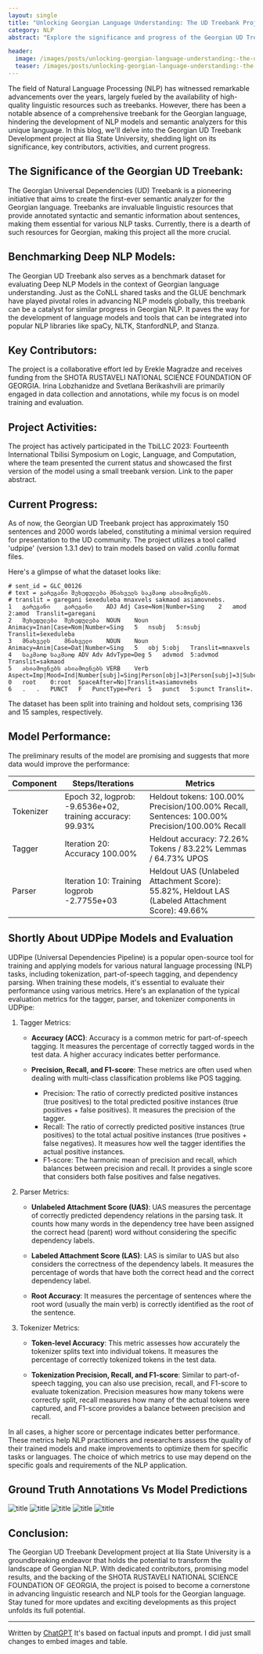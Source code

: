 ```yaml
---
layout: single
title: "Unlocking Georgian Language Understanding: The UD Treebank Project at Ilia State University"
category: NLP
abstract: "Explore the significance and progress of the Georgian UD Treebank Development project at Ilia State University, addressing the gap in NLP resources for the Georgian language."

header:
  image: /images/posts/unlocking-georgian-language-understanding:-the-ud-treebank-project-at-ilia-state-university/geo_ud_model_ground_truth_and_model_predictions.png
  teaser: /images/posts/unlocking-georgian-language-understanding:-the-ud-treebank-project-at-ilia-state-university/geo_ud_model_ground_truth_and_model_predictions.png
---
```

The field of Natural Language Processing (NLP) has witnessed remarkable advancements over the years, largely fueled by the availability of high-quality linguistic resources such as treebanks. However, there has been a notable absence of a comprehensive treebank for the Georgian language, hindering the development of NLP models and semantic analyzers for this unique language. In this blog, we'll delve into the Georgian UD Treebank Development project at Ilia State University, shedding light on its significance, key contributors, activities, and current progress.

## The Significance of the Georgian UD Treebank:
The Georgian Universal Dependencies (UD) Treebank is a pioneering initiative that aims to create the first-ever semantic analyzer for the Georgian language. Treebanks are invaluable linguistic resources that provide annotated syntactic and semantic information about sentences, making them essential for various NLP tasks. Currently, there is a dearth of such resources for Georgian, making this project all the more crucial.

## Benchmarking Deep NLP Models:
The Georgian UD Treebank also serves as a benchmark dataset for evaluating Deep NLP Models in the context of Georgian language understanding. Just as the CoNLL shared tasks and the GLUE benchmark have played pivotal roles in advancing NLP models globally, this treebank can be a catalyst for similar progress in Georgian NLP. It paves the way for the development of language models and tools that can be integrated into popular NLP libraries like spaCy, NLTK, StanfordNLP, and Stanza.

## Key Contributors:
The project is a collaborative effort led by Erekle Magradze and receives funding from the SHOTA RUSTAVELI NATIONAL SCIENCE FOUNDATION OF GEORGIA. Irina Lobzhanidze and Svetlana Berikashvili are primarily engaged in data collection and annotations, while my focus is on model training and evaluation.

## Project Activities:
The project has actively participated in the TbiLLC 2023: Fourteenth International Tbilisi Symposium on Logic, Language, and Computation, where the team presented the current status and showcased the first version of the model using a small treebank version. Link to the paper abstract.

## Current Progress:
As of now, the Georgian UD Treebank project has approximately 150 sentences and 2000 words labeled, constituting a minimal version required for presentation to the UD community. The project utilizes a tool called 'udpipe' (version 1.3.1 dev) to train models based on valid .conllu format files.

Here's a glimpse of what the dataset looks like:
```text
# sent_id = GLC_00126
# text = გარეგანი შეხედულება მნახველს საკმაოდ ასიამოვნებს.
# translit = garegani šexeduleba mnaxvels sakmaod asiamovnebs.
1	გარეგანი	გარეგანი	ADJ	Adj	Case=Nom|Number=Sing	2	amod	2:amod	Translit=garegani
2	შეხედულება	შეხედულება	NOUN	Noun	Animacy=Inan|Case=Nom|Number=Sing	5	nsubj	5:nsubj	Translit=šexeduleba
3	მნახველს	მნახველი	NOUN	Noun	Animacy=Anim|Case=Dat|Number=Sing	5	obj	5:obj	Translit=mnaxvels
4	საკმაოდ	საკმაოდ	ADV	Adv	AdvType=Deg	5	advmod	5:advmod	Translit=sakmaod
5	ასიამოვნებს	ასიამოვნებს	VERB	Verb	Aspect=Imp|Mood=Ind|Number[subj]=Sing|Person[obj]=3|Person[subj]=3|Subcat=Tran|Tense=Fut|Voice=Act	0	root	0:root	SpaceAfter=No|Translit=asiamovnebs
6	.	.	PUNCT	F	PunctType=Peri	5	punct	5:punct	Translit=.
```

The dataset has been split into training and holdout sets, comprising 136 and 15 samples, respectively.

## Model Performance:
The preliminary results of the model are promising and suggests that more data would improve the performance:

| Component | Steps/Iterations                        | Metrics                                    |
|-----------|----------------------------------------|--------------------------------------------|
| Tokenizer | Epoch 32, logprob: -9.6536e+02, training accuracy: 99.93% | Heldout tokens: 100.00% Precision/100.00% Recall, Sentences: 100.00% Precision/100.00% Recall |
| Tagger    | Iteration 20: Accuracy 100.00%         | Heldout accuracy: 72.26% Tokens / 83.22% Lemmas / 64.73% UPOS |
| Parser    | Iteration 10: Training logprob -2.7755e+03 | Heldout UAS (Unlabeled Attachment Score): 55.82%, Heldout LAS (Labeled Attachment Score): 49.66% |



## Shortly About UDPipe Models and Evaluation
UDPipe (Universal Dependencies Pipeline) is a popular open-source tool for training and applying models for various natural language processing (NLP) tasks, including tokenization, part-of-speech tagging, and dependency parsing. When training these models, it's essential to evaluate their performance using various metrics. Here's an explanation of the typical evaluation metrics for the tagger, parser, and tokenizer components in UDPipe:

1. Tagger Metrics:
   - **Accuracy (ACC)**: Accuracy is a common metric for part-of-speech tagging. It measures the percentage of correctly tagged words in the test data. A higher accuracy indicates better performance.

   - **Precision, Recall, and F1-score**: These metrics are often used when dealing with multi-class classification problems like POS tagging.
     - Precision: The ratio of correctly predicted positive instances (true positives) to the total predicted positive instances (true positives + false positives). It measures the precision of the tagger.
     - Recall: The ratio of correctly predicted positive instances (true positives) to the total actual positive instances (true positives + false negatives). It measures how well the tagger identifies the actual positive instances.
     - F1-score: The harmonic mean of precision and recall, which balances between precision and recall. It provides a single score that considers both false positives and false negatives.

2. Parser Metrics:
   - **Unlabeled Attachment Score (UAS)**: UAS measures the percentage of correctly predicted dependency relations in the parsing task. It counts how many words in the dependency tree have been assigned the correct head (parent) word without considering the specific dependency labels.

   - **Labeled Attachment Score (LAS)**: LAS is similar to UAS but also considers the correctness of the dependency labels. It measures the percentage of words that have both the correct head and the correct dependency label.

   - **Root Accuracy**: It measures the percentage of sentences where the root word (usually the main verb) is correctly identified as the root of the sentence.

3. Tokenizer Metrics:
   - **Token-level Accuracy**: This metric assesses how accurately the tokenizer splits text into individual tokens. It measures the percentage of correctly tokenized tokens in the test data.

   - **Tokenization Precision, Recall, and F1-score**: Similar to part-of-speech tagging, you can also use precision, recall, and F1-score to evaluate tokenization. Precision measures how many tokens were correctly split, recall measures how many of the actual tokens were captured, and F1-score provides a balance between precision and recall.

In all cases, a higher score or percentage indicates better performance. These metrics help NLP practitioners and researchers assess the quality of their trained models and make improvements to optimize them for specific tasks or languages. The choice of which metrics to use may depend on the specific goals and requirements of the NLP application.

## Ground Truth Annotations Vs Model Predictions
![title](/images/posts/unlocking-georgian-language-understanding:-the-ud-treebank-project-at-ilia-state-university/ground_truth_vs_model_predictions_1.png)
![title](/images/posts/unlocking-georgian-language-understanding:-the-ud-treebank-project-at-ilia-state-university/ground_truth_vs_model_predictions_2.png)
![title](/images/posts/unlocking-georgian-language-understanding:-the-ud-treebank-project-at-ilia-state-university/ground_truth_vs_model_predictions_3.png)
![title](/images/posts/unlocking-georgian-language-understanding:-the-ud-treebank-project-at-ilia-state-university/ground_truth_vs_model_predictions_4.png)
![title](/images/posts/unlocking-georgian-language-understanding:-the-ud-treebank-project-at-ilia-state-university/ground_truth_vs_model_predictions_5.png)

## Conclusion:
The Georgian UD Treebank Development project at Ilia State University is a groundbreaking endeavor that holds the potential to transform the landscape of Georgian NLP. With dedicated contributors, promising model results, and the backing of the SHOTA RUSTAVELI NATIONAL SCIENCE FOUNDATION OF GEORGIA, the project is poised to become a cornerstone in advancing linguistic research and NLP tools for the Georgian language. Stay tuned for more updates and exciting developments as this project unfolds its full potential.

---
Written by [ChatGPT](https://chat.openai.com/) It's based on factual inputs and prompt. I did just small changes to embed images and table.
